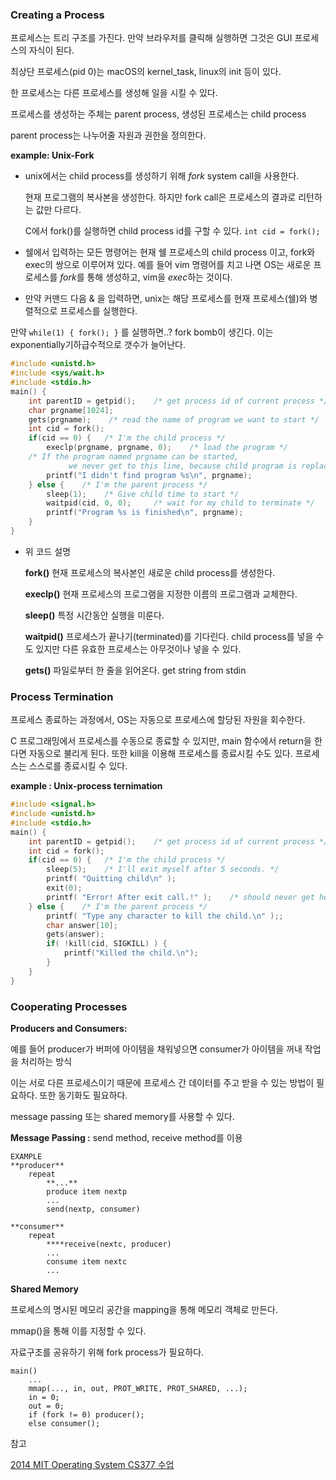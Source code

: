 ### Creating a Process

프로세스는 트리 구조를 가진다. 만약 브라우저를 클릭해 실행하면 그것은 GUI 프로세스의 자식이 된다.

최상단 프로세스(pid 0)는 macOS의 kernel_task, linux의 init 등이 있다.

한 프로세스는 다른 프로세스를 생성해 일을 시킬 수 있다.

프로세스를 생성하는 주체는 parent process, 생성된 프로세스는 child process

parent process는 나누어줄 자원과 권한을 정의한다.

**example: Unix-Fork**

- unix에서는 child process를 생성하기 위해 *fork* system call을 사용한다.

    현재 프로그램의 복사본을 생성한다. 하지만 fork call은 프로세스의 결과로 리턴하는 값만 다르다.

    C에서 fork()를 실행하면 child process id를 구할 수 있다. `int cid = fork();`

- 쉘에서 입력하는 모든 명령어는 현재 쉘 프로세스의 child process 이고, fork와 exec의 쌍으로 이루어져 있다. 예를 들어 vim 명령어를 치고 나면 OS는 새로운 프로세스를 *fork*를 통해 생성하고, vim을 *exec*하는 것이다.
- 만약 커맨드 다음 & 을 입력하면, unix는 해당 프로세스를 현재 프로세스(쉘)와 병렬적으로 프로세스를 실행한다.

만약 `while(1) { fork(); }` 를 실행하면..? fork bomb이 생긴다. 이는 exponentially기하급수적으로 갯수가 늘어난다.

```c
#include <unistd.h>
#include <sys/wait.h>
#include <stdio.h>
main() {
	int parentID = getpid();    /* get process id of current process */
	char prgname[1024];
	gets(prgname);    /* read the name of program we want to start */
	int cid = fork();
	if(cid == 0) {   /* I'm the child process */
		execlp(prgname, prgname, 0);    /* load the program */
    /* If the program named prgname can be started,
			 we never get to this line, because child program is replaced by prgname */
		printf("I didn't find program %s\n", prgname);
	} else {    /* I'm the parent process */
		sleep(1);    /* Give child time to start */
		waitpid(cid, 0, 0);     /* wait for my child to terminate */
		printf("Program %s is finished\n", prgname);
	}
}
```

- 위 코드 설명

    **fork()** 현재 프로세스의 복사본인 새로운 child process를 생성한다.

    **execlp()** 현재 프로세스의 프로그램을 지정한 이름의 프로그램과 교체한다.

    **sleep()** 특정 시간동안 실행을 미룬다. 

    **waitpid()** 프로세스가 끝나기(terminated)를 기다린다. child process를 넣을 수도 있지만 다른 유효한 프로세스는 아무것이나 넣을 수 있다.

    **gets()** 파일로부터 한 줄을 읽어온다. get string from stdin

### Process Termination

프로세스 종료하는 과정에서, OS는 자동으로 프로세스에 할당된 자원을 회수한다.

C 프로그래밍에서 프로세스를 수동으로 종료할 수 있지만, main 함수에서 return을 한다면 자동으로 불리게 된다. 또한 kill을 이용해 프로세스를 종료시킬 수도 있다. 프로세스는 스스로를 종료시킬 수 있다.

**example : Unix-process ternimation**

```c
#include <signal.h>
#include <unistd.h>
#include <stdio.h>
main() {
	int parentID = getpid();    /* get process id of current process */
	int cid = fork();
	if(cid == 0) {   /* I'm the child process */
		sleep(5);    /* I'll exit myself after 5 seconds. */
		printf( "Quitting child\n" );
		exit(0);
		printf( "Error! After exit call.!" );    /* should never get here */
	} else {    /* I'm the parent process */
		printf( "Type any character to kill the child.\n" );;
		char answer[10];
		gets(answer);
		if( !kill(cid, SIGKILL) ) {
			printf("Killed the child.\n");
		}
	}
}
```

### Cooperating Processes

**Producers and Consumers:**

예를 들어 producer가 버퍼에 아이템을 채워넣으면 consumer가 아이템을 꺼내 작업을 처리하는 방식

이는 서로 다른 프로세스이기 때문에 프로세스 간 데이터를 주고 받을 수 있는 방법이 필요하다. 또한 동기화도 필요하다.

message passing 또는 shared memory를 사용할 수 있다.

**Message Passing :** send method, receive method를 이용

```
EXAMPLE
**producer**
	repeat
		**...**
		produce item nextp
		...
		send(nextp, consumer)

**consumer**
	repeat
		****receive(nextc, producer)
		...
		consume item nextc
		...
```

**Shared Memory**

프로세스의 명시된 메모리 공간을 mapping을 통해 메모리 객체로 만든다.

mmap()을 통해 이를 지정할 수 있다.

자료구조를 공유하기 위해 fork process가 필요하다.

```
main()
	...
	mmap(..., in, out, PROT_WRITE, PROT_SHARED, ...);
	in = 0;
	out = 0;
	if (fork != 0) producer();
	else consumer();
```

참고

[2014 MIT Operating System CS377 수업](https://www.youtube.com/playlist?list=PLacuG5pysFbDQU8kKxbUh4K5c1iL5_k7k)